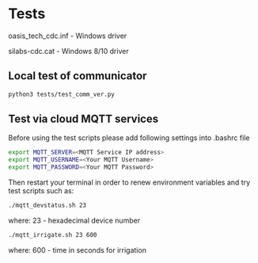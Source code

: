 # Tests

oasis_tech_cdc.inf - Windows driver

silabs-cdc.cat - Windows 8/10 driver

## Local test of communicator

```bash
python3 tests/test_comm_ver.py
```

## Test via cloud MQTT services

Before using the test scripts please add following settings into .bashrc file

```bash
export MQTT_SERVER=<MQTT Service IP address>
export MQTT_USERNAME=<Your MQTT Username>
export MQTT_PASSWORD=<Your MQTT Password>
```

Then restart your terminal in order to renew environment variables and try test scripts such as:

```bash
./mqtt_devstatus.sh 23
```

where: 23 - hexadecimal device number

```bash
./mqtt_irrigate.sh 23 600
```

where: 600 - time in seconds for irrigation
